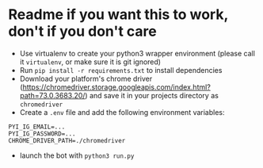 # Readme if you want this to work, don't if you don't care
- Use virtualenv to create your python3 wrapper environment (please call it `virtualenv`, or make sure it is git ignored)
- Run `pip install -r requirements.txt` to install dependencies
- Download your platform's chrome driver (https://chromedriver.storage.googleapis.com/index.html?path=73.0.3683.20/) and save it in your projects directory as `chromedriver`
- Create a `.env` file and add the following environment variables:
```
PYI_IG_EMAIL=...
PYI_IG_PASSWORD=...
CHROME_DRIVER_PATH=./chromedriver
```
- launch the bot with `python3 run.py`